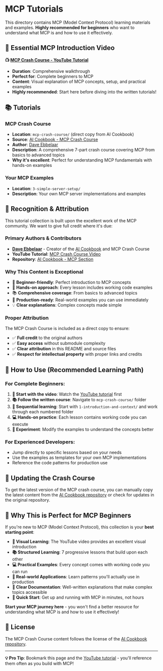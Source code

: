 # MCP Tutorials

This directory contains MCP (Model Context Protocol) learning materials and examples. **Highly recommended for beginners** who want to understand what MCP is and how to use it effectively.

## 🎥 **Essential MCP Introduction Video**

**📺 [MCP Crash Course - YouTube Tutorial](https://www.youtube.com/watch?v=5xqFjh56AwM&t=126s)**
- **Duration**: Comprehensive walkthrough
- **Perfect for**: Complete beginners to MCP
- **Content**: Visual explanation of MCP concepts, setup, and practical examples
- **Highly recommended**: Start here before diving into the written tutorials!

## 📚 Tutorials

### MCP Crash Course
- **Location**: `mcp-crash-course/` (direct copy from AI Cookbook)
- **Source**: [AI Cookbook - MCP Crash Course](https://github.com/daveebbelaar/ai-cookbook/tree/main/mcp/crash-course)
- **Author**: [Dave Ebbelaar](https://github.com/daveebbelaar)
- **Description**: A comprehensive 7-part crash course covering MCP from basics to advanced topics
- **Why it's excellent**: Perfect for understanding MCP fundamentals with hands-on examples

### Your MCP Examples
- **Location**: `3-simple-server-setup/`
- **Description**: Your own MCP server implementations and examples

## 🙏 **Recognition & Attribution**

This tutorial collection is built upon the excellent work of the MCP community. We want to give full credit where it's due:

### **Primary Authors & Contributors**
- **[Dave Ebbelaar](https://github.com/daveebbelaar)** - Creator of the [AI Cookbook](https://github.com/daveebbelaar/ai-cookbook) and MCP Crash Course
- **YouTube Tutorial**: [MCP Crash Course Video](https://www.youtube.com/watch?v=5xqFjh56AwM&t=126s)
- **Repository**: [AI Cookbook - MCP Section](https://github.com/daveebbelaar/ai-cookbook/tree/main/mcp/crash-course)

### **Why This Content is Exceptional**
- 🎯 **Beginner-friendly**: Perfect introduction to MCP concepts
- 🔧 **Hands-on approach**: Every lesson includes working code examples
- 📚 **Comprehensive coverage**: From basics to advanced topics
- 🚀 **Production-ready**: Real-world examples you can use immediately
- 💡 **Clear explanations**: Complex concepts made simple

### **Proper Attribution**
The MCP Crash Course is included as a direct copy to ensure:
- ✅ **Full credit** to the original authors
- ✅ **Easy access** without submodule complexity
- ✅ **Clear attribution** in this README and source files
- ✅ **Respect for intellectual property** with proper links and credits

## 📖 **How to Use (Recommended Learning Path)**

### **For Complete Beginners:**
1. **🎥 Start with the video**: Watch the [YouTube tutorial](https://www.youtube.com/watch?v=5xqFjh56AwM&t=126s) first
2. **📚 Follow the written course**: Navigate to `mcp-crash-course/` folder
3. **🔢 Sequential learning**: Start with `1-introduction-and-context/` and work through each numbered folder
4. **💻 Hands-on practice**: Each lesson contains working code you can execute
5. **🔄 Experiment**: Modify the examples to understand the concepts better

### **For Experienced Developers:**
- Jump directly to specific lessons based on your needs
- Use the examples as templates for your own MCP implementations
- Reference the code patterns for production use

## 🔄 Updating the Crash Course

To get the latest version of the MCP crash course, you can manually copy the latest content from the [AI Cookbook repository](https://github.com/daveebbelaar/ai-cookbook/tree/main/mcp/crash-course) or check for updates in the original repository.

## 🌟 **Why This is Perfect for MCP Beginners**

If you're new to MCP (Model Context Protocol), this collection is your **best starting point**:

- **🎥 Visual Learning**: The YouTube video provides an excellent visual introduction
- **📚 Structured Learning**: 7 progressive lessons that build upon each other
- **💻 Practical Examples**: Every concept comes with working code you can run
- **🔧 Real-world Applications**: Learn patterns you'll actually use in production
- **📖 Clear Documentation**: Well-written explanations that make complex topics accessible
- **🚀 Quick Start**: Get up and running with MCP in minutes, not hours

**Start your MCP journey here** - you won't find a better resource for understanding what MCP is and how to use it effectively!

## 📝 License

The MCP Crash Course content follows the license of the [AI Cookbook repository](https://github.com/daveebbelaar/ai-cookbook/blob/main/LICENCE).

---

**💡 Pro Tip**: Bookmark this page and the [YouTube tutorial](https://www.youtube.com/watch?v=5xqFjh56AwM&t=126s) - you'll reference them often as you build with MCP!
